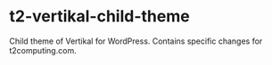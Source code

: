 t2-vertikal-child-theme
=======================

Child theme of Vertikal for WordPress. Contains specific changes for t2computing.com.
